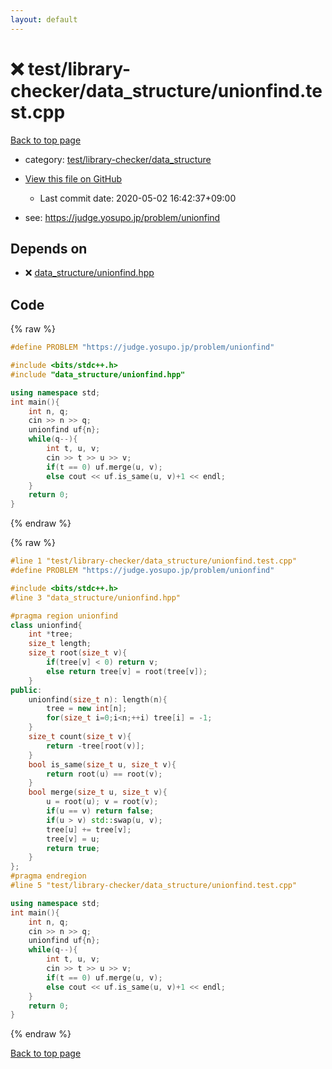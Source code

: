 ```yaml
---
layout: default
---
```


<!-- mathjax config similar to math.stackexchange -->
<script type="text/javascript" async
  src="https://cdnjs.cloudflare.com/ajax/libs/mathjax/2.7.5/MathJax.js?config=TeX-MML-AM_CHTML">
</script>
<script type="text/x-mathjax-config">
  MathJax.Hub.Config({
    TeX: { equationNumbers: { autoNumber: "AMS" }},
    tex2jax: {
      inlineMath: [ ['$','$'] ],
      processEscapes: true
    },
    "HTML-CSS": { matchFontHeight: false },
    displayAlign: "left",
    displayIndent: "2em"
  });
</script>

<script type="text/javascript" src="https://cdnjs.cloudflare.com/ajax/libs/jquery/3.4.1/jquery.min.js"></script>
<script src="https://cdn.jsdelivr.net/npm/jquery-balloon-js@1.1.2/jquery.balloon.min.js" integrity="sha256-ZEYs9VrgAeNuPvs15E39OsyOJaIkXEEt10fzxJ20+2I=" crossorigin="anonymous"></script>
<script type="text/javascript" src="../../../../assets/js/copy-button.js"></script>
<link rel="stylesheet" href="../../../../assets/css/copy-button.css" />


# :x: test/library-checker/data_structure/unionfind.test.cpp

<a href="../../../../index.html">Back to top page</a>

* category: <a href="../../../../index.html#c4b8fe8a8231f4c5b6444b288e0b90cd">test/library-checker/data_structure</a>
* <a href="{{ site.github.repository_url }}/blob/master/test/library-checker/data_structure/unionfind.test.cpp">View this file on GitHub</a>
    - Last commit date: 2020-05-02 16:42:37+09:00


* see: <a href="https://judge.yosupo.jp/problem/unionfind">https://judge.yosupo.jp/problem/unionfind</a>


## Depends on

* :x: <a href="../../../../library/data_structure/unionfind.hpp.html">data_structure/unionfind.hpp</a>


## Code

<a id="unbundled"></a>
{% raw %}
```cpp
#define PROBLEM "https://judge.yosupo.jp/problem/unionfind"

#include <bits/stdc++.h>
#include "data_structure/unionfind.hpp"

using namespace std;
int main(){
    int n, q;
    cin >> n >> q;
    unionfind uf{n};
    while(q--){
        int t, u, v;
        cin >> t >> u >> v;
        if(t == 0) uf.merge(u, v);
        else cout << uf.is_same(u, v)+1 << endl;
    }
    return 0;
}

```
{% endraw %}

<a id="bundled"></a>
{% raw %}
```cpp
#line 1 "test/library-checker/data_structure/unionfind.test.cpp"
#define PROBLEM "https://judge.yosupo.jp/problem/unionfind"

#include <bits/stdc++.h>
#line 3 "data_structure/unionfind.hpp"

#pragma region unionfind
class unionfind{
    int *tree;
    size_t length;
    size_t root(size_t v){
        if(tree[v] < 0) return v;
        else return tree[v] = root(tree[v]);
    }
public:
    unionfind(size_t n): length(n){
        tree = new int[n];
        for(size_t i=0;i<n;++i) tree[i] = -1;
    }
    size_t count(size_t v){
        return -tree[root(v)];
    }
    bool is_same(size_t u, size_t v){
        return root(u) == root(v);
    }
    bool merge(size_t u, size_t v){
        u = root(u); v = root(v);
        if(u == v) return false;
        if(u > v) std::swap(u, v);
        tree[u] += tree[v];
        tree[v] = u;
        return true;
    }
};
#pragma endregion
#line 5 "test/library-checker/data_structure/unionfind.test.cpp"

using namespace std;
int main(){
    int n, q;
    cin >> n >> q;
    unionfind uf{n};
    while(q--){
        int t, u, v;
        cin >> t >> u >> v;
        if(t == 0) uf.merge(u, v);
        else cout << uf.is_same(u, v)+1 << endl;
    }
    return 0;
}

```
{% endraw %}

<a href="../../../../index.html">Back to top page</a>


